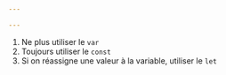 ```yaml
---

---
```



1. Ne plus utiliser le `var`
3.  Toujours utiliser le `const`
4.  Si on réassigne une valeur à la variable, utiliser le `let`

